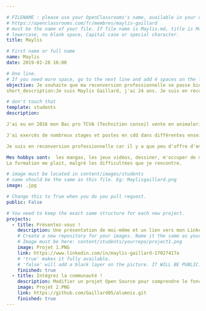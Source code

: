 ```yaml
---

# FILENAME : please use your OpenClassrooms's name, available in your url.
# https://openclassrooms.com/fr/membres/maylis-gaillard
# must be the name of your file. If file name is Maylis.md, title is Maylisgaillard
# lowercase, no blank space, Capital case or special character.
title: Maylis

# First name or full name
name: Maylis
date: 2019-01-28 16:00

# One line.
# If you need more space, go to the next line and add 4 spaces on the left, as in 'description'.
objective: Je souhaite que ma reconversion professionnelle se passe bien.
short_description:Je suis Maylis Gaillard, j'ai 24 ans. Je suis en reconversion professionnelle et mon parcours de formation est développeur d'application android.

# don't touch that
template: students
description:

J'ai eu en 2016 mon Bac pro TCVA (Technitien conseil vente en animalerie).

J'ai exercés de nombreux stages et postes en cdd dans différentes enseignes.

Je suis en reconversion professionnelle car il y a que peu d'offre d'emploi.

Mes hobbys sont:  les mangas, les jeux vidéos, dessiner, m'occuper de mes animaux.
La formation me plait, malgré les difficultées que je rencontre. 

# image must be located in content/images/students
# name should be the same as this file. Eg: Maylisgaillard.png
image: .jpg

# Change this to True when you do you pull request.
public: False

# You need to keep the exact same structure for each new project.
projects:
  - title: Présentez-vous !
    description: Une présentation de moi-même et un lien vers mon LinkedIn.
    # Create a new repository for your images. Name it the same as your nickname and profile picture.
    # Image must be here: content/students/yourrepo/project1.png
    image: Projet 1.PNG
    link: https://www.linkedin.com/in/maylis-gaillard-17027417a
    # 'true' makes it fully available.
    # 'false' will add a black layer on the picture. IT WILL BE PUBLIC!
    finished: true
  - title: Intégrez la communauté !
    description: Modifier un projet Open Source pour comprendre le fonctionnement de Git, de Github et des pull requests. 
    image: Projet 2.PNG
    link: https://github.com/Gaillard05/alumnis.git
    finished: true
---
```

